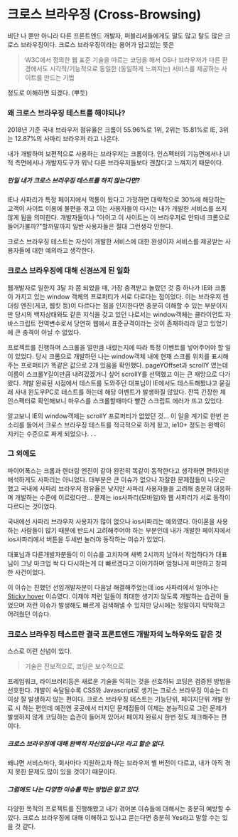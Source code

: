 # 크로스 브라우징 (Cross-Browsing)



비단 나 뿐만 아니라 다른 프론트엔드 개발자, 퍼블리셔들에게도 말도 많고 탈도 많은 크로스 브라우징이다.
크로스 브라우징이라는 용어가 담고있는 뜻은

> W3C에서 정의한 웹 표준 기술을 따르는 코딩을 해서 OS나 브라우저가 다른 환경에서도 시각적/기능적으로 동일한 (동일하게 느껴지는) 서비스를 제공하는 사이트를 만드는 기법

정도로 이해하면 되겠다. (뿌듯)



### 왜 크로스 브라우징 테스트를 해야되나?

2018년 기준 국내 브라우저 점유율은 크롬이 55.96%로 1위,
2위는 15.81%로 IE,
3위는 12.87%의 사파리 브라우저 라고 나온다.

내가 개발하며 보편적으로 사용하는 브라우저는 크롬이다. 인스펙터의 기능면에서나 UI적 측면에서나 개발자도구가 워낙 다른 브라우저들보다 괜찮다고 느껴지기 때문이다.

##### 만일 내가 크로스 브라우징 테스트를 하지 않는다면?

IE나 사파리가 특정 페이지에서 먹통이 됬다고 가정하면 대략적으로 30%에 해당하는 고객이 사이트 이용에 불편을 겪고 이는 사용자들이 다시는 내가 개발한 서비스를 쓰지 않게 됨을 의미한다.
개발자들이나 "아이고 이 사이트는 이 브라우저로 안되네 크롬으로 들어가볼까?"할까말까지 일반 사용자들은 절대 그런생각 안한다.

크로스 브라우징 테스트는 자신이 개발한 서비스에 대한 완성이자 서비스를 제공받는 사용자들에 대한 예의라고 생각한다.



### 크로스 브라우징에 대해 신경쓰게 된 일화

웹개발자로 일한지  3달 차 쯤 되었을 때, 가장 충격받고 놀랐던 것 중 하나가 IE와 크롬이 가지고 있는 window 객체의 프로퍼티가 서로 다르다는 점이었다. 이는 브라우저 렌더링 엔진(게코, 웹킷 등)이 다르다는 점을 인지한다면 충분히 이해할 수 있는 부분이지만 당시의 백지상태와도 같은 지식을 갖고 있던 나로서는 window객체는 클라이언트 자바스크립트 전역변수로서 당연히 웹에서 표준규격이라는 것이 존재하리라 믿고 있었기에 큰 충격이 아닐 수 없었다.



프로젝트를 진행하며 스크롤을 얼만큼 내렸는지에 따라 특정 이벤트를 넣어주어야 할 일이 있었다. 당시 크롬으로 개발하던 나는 window객체 내에 현재 스크롤 위치를 표시해주는 프로퍼티가 똑같은 값으로 2개 있음을 확인했다. pageYOffset과 scrollY 였는데 이름이 스크롤Y길이만큼 내려갔겠거니 싶어 scrollY를 선택했고 이는 큰 재앙으로 다가왔다.
개발 완료된 시점에서 테스트를 도와주던 대표님이 IE에서도 테스트해봤냐고 묻길래 사내 윈도우PC로 테스트를 하는데 해당 이벤트가 발생하질 않았다. 잔뜩 긴장한 체 인스펙터로 확인해보니 마우스를 스크롤할때마다 빨간 스크립트 에러가 뜨고 있었다.

알고보니 IE의 window객체는 scrollY 프로퍼티가 없었던 것… 이 일을 계기로 한번 쓴소리를 들어서 크로스 브라우징 테스트를 적극적으로 하게 됬고, ie10+ 정도는 완벽히 지키는 수준으로 짜게 되었으나. . .



### 그 외에도

파이어폭스는 크롬과 렌더링 엔진이 같아 완전히 똑같이 동작한다고 생각하면 편하지만 애석하게도 사파리는 아니었다.
대부분은 큰 이슈가 없으나 자잘한 문제점들이 나오곤 했고 국내에 사파리 브라우저 점유율은 낮지만 사파리 사용자들을 고려해 충분히 대응하며 개발하는 수준에 이르렀다만... 문제는 ios사파리(모바일)와 웹 사파리가 서로 동작이 다르다는 것이었다.

국내에선 사파리 브라우저 사용자가 많이 없으나 ios사파리는 예외였다. 아이폰을 사용하는 사람들이 많기 때문에 반드시 고려해주어야 하는 부분인데 내가 개발한 페이지에서 ios사파리에서 버튼을 두세번 눌러야 동작하는 이슈가 있었다.

대표님과 다른개발자분들이 이 이슈를 고치자며 새벽 2시까지 남아서 작업하다가 대표님이 그냥 마크업 싹 다 다시하는게 더 빠르겠다고 이야기하며 엄청나게 미안하고 창피한 사건이었다.

이 이슈는 친했던 선임개발자분이 다음날 해결해주었는데 ios 사파리에서 일어나는 [Sticky hover](http://fofwebdesign.co.uk/template/_testing/ios-sticky-hover-fix.htm) 이슈였다.
이제야 저런 일들이 최대한 생기지 않도록 개발하는 습관이 들었으며 저런 이슈가 발생해도 빠르게 검색해낼 수 있지만 당시에는 정말이지 막막하고 어려웠던 이슈다.



### 크로스 브라우징 테스트란 결국 프론트엔드 개발자의 노하우와도 같은 것

스스로 이런 신념이 있다.

> 기술은 진보적으로, 코딩은 보수적으로

프레임워크, 라이브러리등은 새로운 기술을 익히는 것을 선호하되 코딩은 검증된 방법을 선호한다.
개발이 숙달될수록 CSS와 Javascript로 생기는 크로스 브라우징 이슈는 더 이상 잘 발생하지 않는 편이다.
크로스 브라우징 테스트는 기능단위, 페이지단위 개발 완료 시 하는 편인데 예전엔 곳곳에서 터지던 문제점들이 이제는 본능적으로 그런 문제가 발생하지 않게 코딩하는 습관이 들어져 있어서 페이지 완료시 한번 정도 체크해주는 편이다.

##### 크로스 브라우징에 대해 완벽히 자신있습니다! 라고 할순 없다.

왜냐면 서비스마다, 회사마다 지원하고자 하는 브라우저 별 버전이 다르고, 내가 아직 겪지 못한 문제도 많이 있을 것이기 때문이다.

##### 그럼에도 나는 다양한 이슈를 막는 방법은 알고 있다.

다양한 목적의 프로젝트를 진행해봤고 내가 겪어본 이슈들에 대해서는 충분히 예방할 수 있다.
크로스 브라우징에 대해 이해하고 있냐고 묻는다면 충분히 Yes라고 말할 수는 있을 것 같다.



